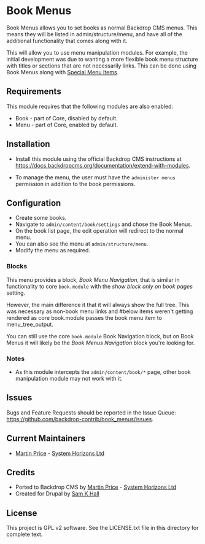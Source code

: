 # Book Menus
Book Menus allows you to set books as normal Backdrop CMS menus. This means
they will be listed in admin/structure/menu, and have all of the additional
functionality that comes along with it.

This will allow you to use menu manipulation modules. For example, the initial
development was due to wanting a more flexible book menu structure with titles
or sections that are not necessarily links. This can be done using Book Menus
along with [Special Menu Items](https://github.com/backdrop-contrib/special_menu_items).

## Requirements
This module requires that the following modules are also enabled:

- Book - part of Core, disabled by default.
- Menu - part of Core, enabled by default.

## Installation
- Install this module using the official Backdrop CMS instructions at
  https://docs.backdropcms.org/documentation/extend-with-modules.

- To manage the menu, the user must have the `administer menus` permission in
addition to the book permissions.

## Configuration
- Create some books.
- Navigate to `admin/content/book/settings` and chose the Book Menus.
- On the book list page, the edit operation will redirect to the normal menu.
- You can also see the menu at `admin/structure/menu`.
- Modify the menu as required.

### Blocks

This menu provides a block, *Book Menu Navigation*, that is similar in
functionality to core `book.module` with the *show block only on book pages*
setting.

However, the main difference it that it will always show the full tree.  This
was necessary as non-book menu links and #below items weren't getting rendered
as core book.module passes the book menu item to menu_tree_output.

You can still use the core `book.module` Book Navigation block, but on Book Menus
it will likely be the *Book Menus Navigation* block you're looking for.

### Notes
- As this module intercepts the `admin/content/book/*` page, other book
  manipulation module may not work with it.

## Issues
Bugs and Feature Requests should be reported in the Issue Queue:
https://github.com/backdrop-contrib/book_menus/issues.

## Current Maintainers
- [Martin Price](https://github.com/yorkshire-pudding) - [System Horizons Ltd](https://www.systemhorizons.co.uk)

## Credits

- Ported to Backdrop CMS by [Martin Price](https://github.com/yorkshire-pudding) - [System Horizons Ltd](https://www.systemhorizons.co.uk)
- Created for Drupal by [Sam K Hall](https://github.com/skh-)

## License


This project is GPL v2 software.
See the LICENSE.txt file in this directory for complete text.
